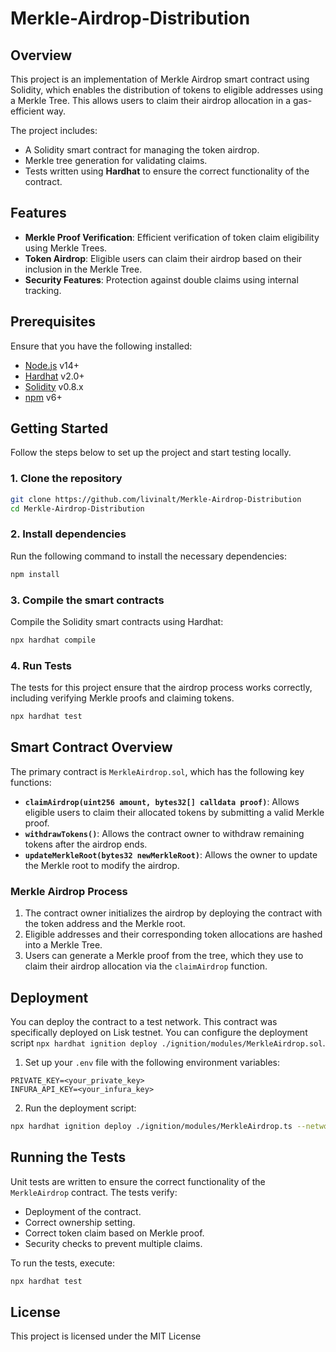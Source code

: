 # Merkle-Airdrop-Distribution


## Overview

This project is an implementation of Merkle Airdrop smart contract using Solidity, which enables the distribution of tokens to eligible addresses using a Merkle Tree. This allows users to claim their airdrop allocation in a gas-efficient way. 

The project includes:

- A Solidity smart contract for managing the token airdrop.
- Merkle tree generation for validating claims.
- Tests written using **Hardhat** to ensure the correct functionality of the contract.

## Features

- **Merkle Proof Verification**: Efficient verification of token claim eligibility using Merkle Trees.
- **Token Airdrop**: Eligible users can claim their airdrop based on their inclusion in the Merkle Tree.
- **Security Features**: Protection against double claims using internal tracking.

## Prerequisites

Ensure that you have the following installed:

- [Node.js](https://nodejs.org/en/download/) v14+ 
- [Hardhat](https://hardhat.org/getting-started/) v2.0+
- [Solidity](https://soliditylang.org/) v0.8.x
- [npm](https://www.npmjs.com/) v6+

## Getting Started

Follow the steps below to set up the project and start testing locally.

### 1. Clone the repository

```bash
git clone https://github.com/livinalt/Merkle-Airdrop-Distribution
cd Merkle-Airdrop-Distribution
```

### 2. Install dependencies

Run the following command to install the necessary dependencies:

```bash
npm install
```

### 3. Compile the smart contracts

Compile the Solidity smart contracts using Hardhat:

```bash
npx hardhat compile
```

### 4. Run Tests

The tests for this project ensure that the airdrop process works correctly, including verifying Merkle proofs and claiming tokens.

```bash
npx hardhat test
```

## Smart Contract Overview

The primary contract is `MerkleAirdrop.sol`, which has the following key functions:

- **`claimAirdrop(uint256 amount, bytes32[] calldata proof)`**: Allows eligible users to claim their allocated tokens by submitting a valid Merkle proof.
- **`withdrawTokens()`**: Allows the contract owner to withdraw remaining tokens after the airdrop ends.
- **`updateMerkleRoot(bytes32 newMerkleRoot)`**: Allows the owner to update the Merkle root to modify the airdrop.

### Merkle Airdrop Process

1. The contract owner initializes the airdrop by deploying the contract with the token address and the Merkle root.
2. Eligible addresses and their corresponding token allocations are hashed into a Merkle Tree.
3. Users can generate a Merkle proof from the tree, which they use to claim their airdrop allocation via the `claimAirdrop` function.


## Deployment

You can deploy the contract to a test network. This contract was specifically deployed on Lisk testnet. You can configure the deployment script `npx hardhat ignition deploy ./ignition/modules/MerkleAirdrop.sol`.

1. Set up your `.env` file with the following environment variables:

```env
PRIVATE_KEY=<your_private_key>
INFURA_API_KEY=<your_infura_key>
```

2. Run the deployment script:

```bash
npx hardhat ignition deploy ./ignition/modules/MerkleAirdrop.ts --network lisk-sepolia
```

## Running the Tests

Unit tests are written to ensure the correct functionality of the `MerkleAirdrop` contract. The tests verify:

- Deployment of the contract.
- Correct ownership setting.
- Correct token claim based on Merkle proof.
- Security checks to prevent multiple claims.

To run the tests, execute:

```bash
npx hardhat test
```


## License

This project is licensed under the MIT License

